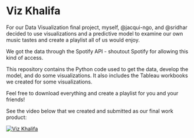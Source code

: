 # Viz Khalifa
For our Data Visualization final project, myself, @jacqui-ngo, and @sridhar decided to use visualizations 
and a predictive model to examine our own music tastes and create a playlist all of us would enjoy.

We got the data through the Spotify API - shoutout Spotify for allowing this kind of access. 

This repository contains the Python code used to get the data, develop the model, and do some visualizations. 
It also includes the Tableau workbooks we created for some visualizations. 

Feel free to download everything and create a playlist for you and your friends!

See the video below that we created and submitted as our final work product:

[![Viz Khalifa](https://img.youtube.com/vi/LwtY5U5H3q0/0.jpg)](https://www.youtube.com/watch?v=LwtY5U5H3q0 "Viz Khalifa")
